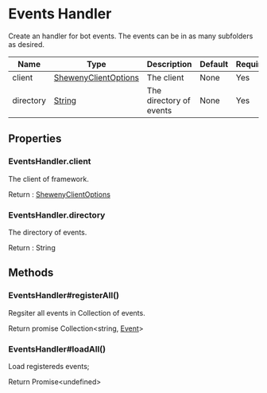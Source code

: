 # Events Handler

Create an handler for bot events. The events can be in as many subfolders as desired.

| Name      | Type                                                                                              | Description             | Default | Required |
| --------- | ------------------------------------------------------------------------------------------------- | ----------------------- | ------- | -------- |
| client    | [ShewenyClientOptions](./SHEWENY-CLIENT.md)                                                       | The client              | None    | Yes      |
| directory | [String](https://developer.mozilla.org/en-US/docs/Web/JavaScript/Reference/Global_Objects/String) | The directory of events | None    | Yes      |

## Properties

### EventsHandler.client

The client of framework.

Return : [ShewenyClientOptions](./SHEWENY-CLIENT.md)

### EventsHandler.directory

The directory of events.

Return : String

## Methods

### EventsHandler#registerAll()

Regsiter all events in Collection of events.

Return promise Collection\<string, [Event](./EVENT.md)>

### EventsHandler#loadAll()

Load registereds events;

Return Promise\<undefined>
